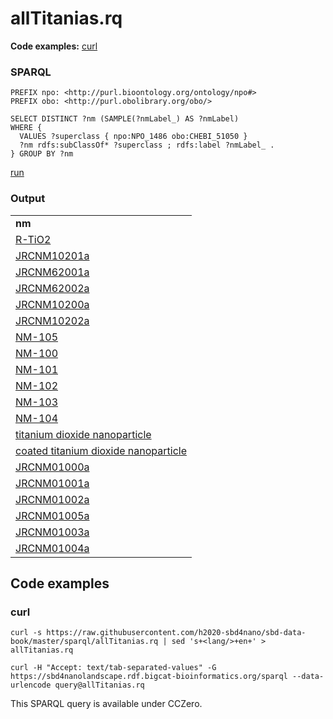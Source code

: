 # allTitanias.rq

**Code examples:** [curl](#curl)

### SPARQL

```sparql
PREFIX npo: <http://purl.bioontology.org/ontology/npo#>
PREFIX obo: <http://purl.obolibrary.org/obo/>

SELECT DISTINCT ?nm (SAMPLE(?nmLabel_) AS ?nmLabel)
WHERE {
  VALUES ?superclass { npo:NPO_1486 obo:CHEBI_51050 }
  ?nm rdfs:subClassOf* ?superclass ; rdfs:label ?nmLabel_ .
} GROUP BY ?nm
```

[run](https://sbd4nanolandscape.rdf.bigcat-bioinformatics.org/?q=PREFIX%20npo%3A%20%3Chttp%3A%2F%2Fpurl.bioontology.org%2Fontology%2Fnpo%23%3E%0APREFIX%20obo%3A%20%3Chttp%3A%2F%2Fpurl.obolibrary.org%2Fobo%2F%3E%0A%0ASELECT%20DISTINCT%20%3Fnm%20%28SAMPLE%28%3FnmLabel_%29%20AS%20%3FnmLabel%29%0AWHERE%20%7B%0A%20%20VALUES%20%3Fsuperclass%20%7B%20npo%3ANPO_1486%20obo%3ACHEBI_51050%20%7D%0A%20%20%3Fnm%20rdfs%3AsubClassOf*%20%3Fsuperclass%20%3B%20rdfs%3Alabel%20%3FnmLabel_%20.%0A%7D%20GROUP%20BY%20%3Fnm%0A)


### Output

<table>
  <tr>
    <td><b>nm</b></td>
  </tr>
  <tr>
    <td><a href="http://purl.bioontology.org/ontology/npo#NPO_1486">R-TiO2</a></td>
  </tr>
  <tr>
    <td><a href="http://purl.enanomapper.org/onto/ENM_9000094">JRCNM10201a</a></td>
  </tr>
  <tr>
    <td><a href="http://purl.enanomapper.org/onto/ENM_9000095">JRCNM62001a</a></td>
  </tr>
  <tr>
    <td><a href="http://purl.enanomapper.org/onto/ENM_9000096">JRCNM62002a</a></td>
  </tr>
  <tr>
    <td><a href="http://purl.enanomapper.org/onto/ENM_9000231">JRCNM10200a</a></td>
  </tr>
  <tr>
    <td><a href="http://purl.enanomapper.org/onto/ENM_9000232">JRCNM10202a</a></td>
  </tr>
  <tr>
    <td><a href="http://purl.enanomapper.org/onto/ENM_9000204">NM-105</a></td>
  </tr>
  <tr>
    <td><a href="http://purl.enanomapper.org/onto/ENM_9000201">NM-100</a></td>
  </tr>
  <tr>
    <td><a href="http://purl.enanomapper.org/onto/ENM_9000202">NM-101</a></td>
  </tr>
  <tr>
    <td><a href="http://purl.enanomapper.org/onto/ENM_9000203">NM-102</a></td>
  </tr>
  <tr>
    <td><a href="http://purl.enanomapper.org/onto/ENM_9000208">NM-103</a></td>
  </tr>
  <tr>
    <td><a href="http://purl.enanomapper.org/onto/ENM_9000209">NM-104</a></td>
  </tr>
  <tr>
    <td><a href="http://purl.obolibrary.org/obo/CHEBI_51050">titanium dioxide nanoparticle</a></td>
  </tr>
  <tr>
    <td><a href="http://purl.enanomapper.org/onto/ENM_9000099">coated titanium dioxide nanoparticle</a></td>
  </tr>
  <tr>
    <td><a href="http://purl.enanomapper.org/onto/ENM_9000074">JRCNM01000a</a></td>
  </tr>
  <tr>
    <td><a href="http://purl.enanomapper.org/onto/ENM_9000075">JRCNM01001a</a></td>
  </tr>
  <tr>
    <td><a href="http://purl.enanomapper.org/onto/ENM_9000076">JRCNM01002a</a></td>
  </tr>
  <tr>
    <td><a href="http://purl.enanomapper.org/onto/ENM_9000077">JRCNM01005a</a></td>
  </tr>
  <tr>
    <td><a href="http://purl.enanomapper.org/onto/ENM_9000083">JRCNM01003a</a></td>
  </tr>
  <tr>
    <td><a href="http://purl.enanomapper.org/onto/ENM_9000084">JRCNM01004a</a></td>
  </tr>
</table>

## Code examples

### curl

```shell
curl -s https://raw.githubusercontent.com/h2020-sbd4nano/sbd-data-book/master/sparql/allTitanias.rq | sed 's+<lang/>+en+' > allTitanias.rq

curl -H "Accept: text/tab-separated-values" -G https://sbd4nanolandscape.rdf.bigcat-bioinformatics.org/sparql --data-urlencode query@allTitanias.rq
```

This SPARQL query is available under CCZero.
